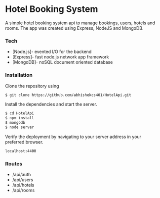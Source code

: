 # Hotel Booking System
A simple hotel booking system api to manage bookings, users, hotels and rooms. The app was created using Express, NodeJS and MongoDB.
### Tech
* [Node.js]- evented I/O for the backend
* [Express]- fast node.js network app framework
* [MongoDB]- noSQL document oriented database

### Installation
Clone the repository using
```sh
$ git clone https://github.com/abhishekcs401/HotelApi.git
```
Install the dependencies and start the server.
```sh
$ cd HotelApi
$ npm install
$ mongodb
$ node server
```
Verify the deployment by navigating to your server address in your preferred browser.

```sh
localhost:4400
```
### Routes
* /api/auth
* /api/users
* /api/hotels
* /api/rooms


